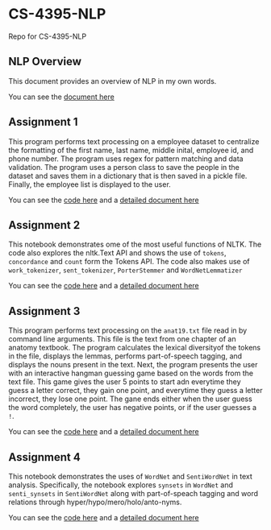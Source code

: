 # CS-4395-NLP
Repo for CS-4395-NLP

## NLP Overview
This document provides an overview of NLP in my own words.

You can see the [document here](NLP_Overview.pdf)

## Assignment 1
This program performs text processing on a employee dataset to centralize the formatting of the first name, last name, middle inital, employee id, and phone number. The program uses regex for pattern matching and data validation. The program uses a person class to save the people in the dataset and saves them in a dictionary that is then saved in a pickle file. Finally, the employee list is displayed to the user.

You can see the [code here](Homework1/Homework1_sxg180113.py) and a [detailed document here](Homework1/Assignment1_Details.md)


## Assignment 2
This notebook demonstrates ome of the most useful functions of NLTK. The code also explores the nltk.Text API and shows the use of ```tokens```, ```concordance``` and ```count``` form the Tokens API. The code also makes use of ```work_tokenizer```, ```sent_tokenizer```, ```PorterStemmer``` and ```WordNetLemmatizer```

You can see the [code here](Homework2/Homework2_sxg180113.pdf) and a [detailed document here](Homework2/Assignment2_Details.md)

## Assignment 3
This program performs text processing on the ```anat19.txt``` file read in by command line arguments. This file is the text from one chapter of an anatomy textbook. The program calculates the lexical diversityof the tokens in the file, displays the lemmas, performs part-of-speech tagging, and displays the nouns present in the text. Next, the program presents the user with an interactive hangman guessing game based on the words from the text file. This game gives the user 5 points to start adn everytime they guess a letter correct, they gain one point, and everytime they guess a letter incorrect, they lose one point. The gane ends either when the user guess the word completely, the user has negative points, or if the user guesses a ```!```.

You can see the [code here](Homework3/Homework3_sxg180113.py) and a [detailed document here](Homework2/Assignment3_Details.md)

## Assignment 4
This notebook demonstrates the uses of ```WordNet``` and ```SentiWordNet``` in text analysis. Specifically, the notebook explores ```synsets``` in ```WordNet``` and ```senti_synsets``` in ```SentiWordNet``` along with part-of-speach tagging and word relations through hyper/hypo/mero/holo/anto-nyms.

You can see the [code here](Homework4/Homework4_sxg180113.pdf) and a [detailed document here](Homework4/Assignment4_Details.md)